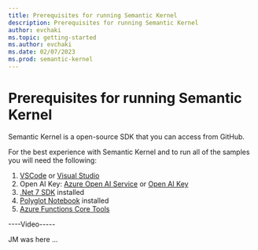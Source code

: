 ```yaml
---
title: Prerequisites for running Semantic Kernel
description: Prerequisites for running Semantic Kernel
author: evchaki
ms.topic: getting-started
ms.author: evchaki
ms.date: 02/07/2023
ms.prod: semantic-kernel
---
```

# Prerequisites for running Semantic Kernel

Semantic Kernel is a open-source SDK that you can access from GitHub.  

For the best experience with Semantic Kernel and to run all of the samples you will need the following:
1. [VSCode](https://code.visualstudio.com/Download) or [Visual Studio](https://visualstudio.microsoft.com/downloads/)
2. Open AI Key: [Azure Open AI Service](https://learn.microsoft.com/azure/cognitive-services/openai/quickstart?pivots=programming-language-studio) or [Open AI Key](https://openai.com/api/)
3.  [.Net 7 SDK](https://dotnet.microsoft.com/en-us/download) installed
4.  [Polyglot Notebook](https://marketplace.visualstudio.com/items?itemName=ms-dotnettools.dotnet-interactive-vscode) installed
5.  [Azure Functions Core Tools](https://learn.microsoft.com/azure/azure-functions/functions-run-local)


----Video-----

JM was here ...
